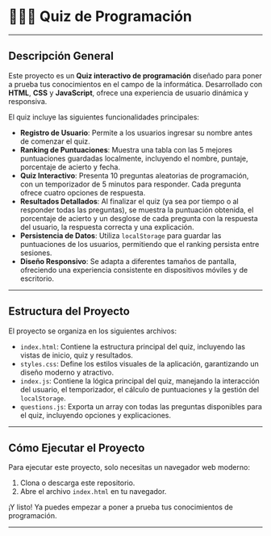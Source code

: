 # 🧠💪🏻 Quiz de Programación

---

## Descripción General

Este proyecto es un **Quiz interactivo de programación** diseñado para poner a prueba tus conocimientos en el campo de la informática. Desarrollado con **HTML**, **CSS** y **JavaScript**, ofrece una experiencia de usuario dinámica y responsiva.

El quiz incluye las siguientes funcionalidades principales:

* **Registro de Usuario**: Permite a los usuarios ingresar su nombre antes de comenzar el quiz.
* **Ranking de Puntuaciones**: Muestra una tabla con las 5 mejores puntuaciones guardadas localmente, incluyendo el nombre, puntaje, porcentaje de acierto y fecha.
* **Quiz Interactivo**: Presenta 10 preguntas aleatorias de programación, con un temporizador de 5 minutos para responder. Cada pregunta ofrece cuatro opciones de respuesta.
* **Resultados Detallados**: Al finalizar el quiz (ya sea por tiempo o al responder todas las preguntas), se muestra la puntuación obtenida, el porcentaje de acierto y un desglose de cada pregunta con la respuesta del usuario, la respuesta correcta y una explicación.
* **Persistencia de Datos**: Utiliza `localStorage` para guardar las puntuaciones de los usuarios, permitiendo que el ranking persista entre sesiones.
* **Diseño Responsivo**: Se adapta a diferentes tamaños de pantalla, ofreciendo una experiencia consistente en dispositivos móviles y de escritorio.

---

## Estructura del Proyecto

El proyecto se organiza en los siguientes archivos:

* `index.html`: Contiene la estructura principal del quiz, incluyendo las vistas de inicio, quiz y resultados.
* `styles.css`: Define los estilos visuales de la aplicación, garantizando un diseño moderno y atractivo.
* `index.js`: Contiene la lógica principal del quiz, manejando la interacción del usuario, el temporizador, el cálculo de puntuaciones y la gestión del `localStorage`.
* `questions.js`: Exporta un array con todas las preguntas disponibles para el quiz, incluyendo opciones y explicaciones.

---

## Cómo Ejecutar el Proyecto

Para ejecutar este proyecto, solo necesitas un navegador web moderno:

1.  Clona o descarga este repositorio.
2.  Abre el archivo `index.html` en tu navegador.

¡Y listo! Ya puedes empezar a poner a prueba tus conocimientos de programación.

---